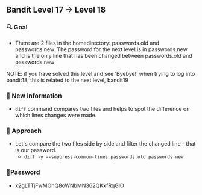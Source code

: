 ## Bandit Level 17 → Level 18

### 🔍 Goal

- There are 2 files in the homedirectory: passwords.old and passwords.new. The password for the next level is in passwords.new and is the only line that has been changed between passwords.old and passwords.new

NOTE: if you have solved this level and see ‘Byebye!’ when trying to log into bandit18, this is related to the next level, bandit19

### 🔬 New Information
- `diff` command compares two files and helps to spot the difference on which lines changes were made.

### 🧭 Approach
- Let's compare the two files side by side and filter the changed line - that is our password.
    - `diff -y --suppress-common-lines passwords.old passwords.new`

### 🔑Password
- x2gLTTjFwMOhQ8oWNbMN362QKxfRqGlO
